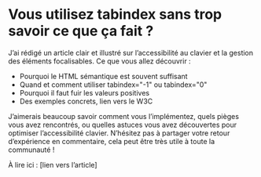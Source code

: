 # Vous utilisez tabindex sans trop savoir ce que ça fait ?
J’ai rédigé un article clair et illustré sur l’accessibilité au clavier et la gestion des éléments focalisables.  Ce que vous allez découvrir :

- Pourquoi le HTML sémantique est souvent suffisant
- Quand et comment utiliser tabindex="-1" ou tabindex="0"
- Pourquoi il faut fuir les valeurs positives
- Des exemples concrets, lien vers le W3C

J’aimerais beaucoup savoir comment vous l’implémentez, quels pièges vous avez rencontrés, ou quelles astuces vous avez découvertes pour optimiser l’accessibilité clavier. N’hésitez pas à partager votre retour d’expérience en commentaire, cela peut être très utile à toute la communauté !

À lire ici : [lien vers l’article]
